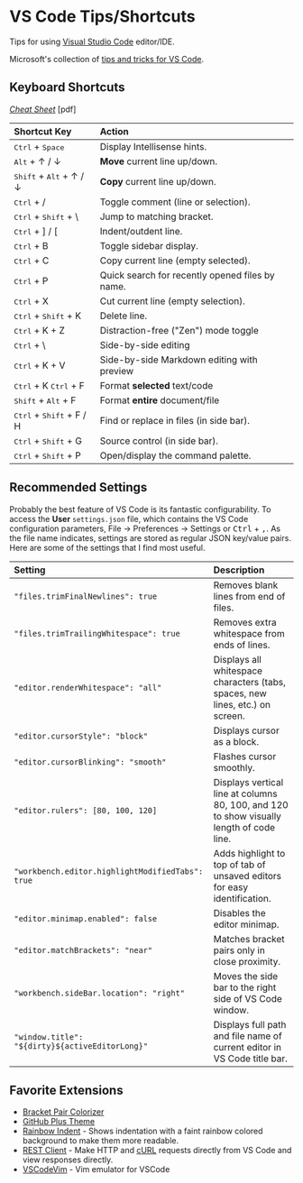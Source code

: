 # VS Code Tips/Shortcuts

Tips for using [Visual Studio Code](https://code.visualstudio.com/) editor/IDE.

Microsoft's collection of [tips and tricks for VS Code](https://github.com/microsoft/vscode-tips-and-tricks).

## Keyboard Shortcuts
*[Cheat Sheet](https://code.visualstudio.com/shortcuts/keyboard-shortcuts-windows.pdf)* [pdf]  

| Shortcut Key | Action |
| :----------- | :----- |
| <kbd>Ctrl</kbd> + <kbd>Space</kbd> | Display Intellisense hints. |
| <kbd>Alt</kbd> + ↑ / ↓ | **Move** current line up/down. |
| <kbd>Shift</kbd> + <kbd>Alt</kbd> + ↑ / ↓ | **Copy** current line up/down. |
| <kbd>Ctrl</kbd> + / | Toggle comment (line or selection). |
| <kbd>Ctrl</kbd> + <kbd>Shift</kbd> + \ | Jump to matching bracket. |
| <kbd>Ctrl</kbd> + ] / \[ | Indent/outdent line. |
| <kbd>Ctrl</kbd> + B | Toggle sidebar display. |
| <kbd>Ctrl</kbd> + C | Copy current line (empty selected). |
| <kbd>Ctrl</kbd> + P | Quick search for recently opened files by name. |
| <kbd>Ctrl</kbd> + X | Cut current line (empty selection). |
| <kbd>Ctrl</kbd> + <kbd>Shift</kbd> + K | Delete line. |
| <kbd>Ctrl</kbd> + K + Z | Distraction-free ("Zen") mode toggle |
| <kbd>Ctrl</kbd> + \ | Side-by-side editing |
| <kbd>Ctrl</kbd> + K + V | Side-by-side Markdown editing with preview |
| <kbd>Ctrl</kbd> + K <kbd>Ctrl</kbd> + F | Format **selected** text/code |
| <kbd>Shift</kbd> + <kbd>Alt</kbd> + F | Format **entire** document/file |
| <kbd>Ctrl</kbd> + <kbd>Shift</kbd> + F / H | Find or replace in files (in side bar). |
| <kbd>Ctrl</kbd> + <kbd>Shift</kbd> + G | Source control (in side bar). |
| <kbd>Ctrl</kbd> + <kbd>Shift</kbd> + P | Open/display the command palette. |

## Recommended Settings
Probably the best feature of VS Code is its fantastic configurability. To access the **User** `settings.json` file, which contains the VS Code configuration parameters, File → Preferences → Settings or <kbd>Ctrl</kbd> + <kbd>,</kbd>. As the file name indicates, settings are stored as regular JSON key/value pairs. Here are some of the settings that I find most useful.

| Setting | Description |
| :------ | :---------- |
| `"files.trimFinalNewlines": true` | Removes blank lines from end of files. |
| `"files.trimTrailingWhitespace": true` | Removes extra whitespace from ends of lines. |
| `"editor.renderWhitespace": "all"` | Displays all whitespace characters (tabs, spaces, new lines, etc.) on screen. |
| `"editor.cursorStyle": "block"` | Displays cursor as a block. |
| `"editor.cursorBlinking": "smooth"` | Flashes cursor smoothly. |
| `"editor.rulers": [80, 100, 120]` | Displays vertical line at columns 80, 100, and 120 to show visually length of code line. |
| `"workbench.editor.highlightModifiedTabs": true` | Adds highlight to top of tab of unsaved editors for easy identification. |
| `"editor.minimap.enabled": false` | Disables the editor minimap. |
| `"editor.matchBrackets": "near"` | Matches bracket pairs only in close proximity. |
| `"workbench.sideBar.location": "right"` | Moves the side bar to the right side of VS Code window. |
| `"window.title": "${dirty}${activeEditorLong}"` | Displays full path and file name of current editor in VS Code title bar. |


## Favorite Extensions
- [Bracket Pair Colorizer](https://marketplace.visualstudio.com/items?itemName=CoenraadS.bracket-pair-colorizer)
- [GitHub Plus Theme](https://github.com/thenikso/github-plus-theme)
- [Rainbow Indent](https://github.com/oderwat/vscode-indent-rainbow) - Shows indentation with a faint rainbow colored background to make them more readable.
- [REST Client](https://github.com/Huachao/vscode-restclient) - Make HTTP and [cURL](https://curl.haxx.se/) requests directly from VS Code and view responses directly.
- [VSCodeVim](https://github.com/VSCodeVim/Vim) - Vim emulator for VSCode